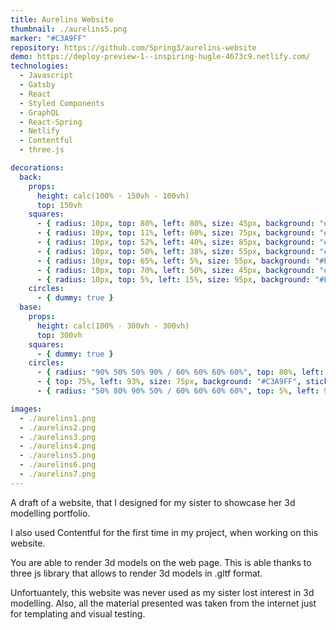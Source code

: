 ```yaml
---
title: Aurelins Website
thumbnail: ./aurelins5.png
marker: "#C3A9FF"
repository: https://github.com/Spring3/aurelins-website
demo: https://deploy-preview-1--inspiring-hugle-4673c9.netlify.com/
technologies:
  - Javascript
  - Gatsby
  - React
  - Styled Components
  - GraphQL
  - React-Spring
  - Netlify
  - Contentful
  - three.js

decorations:
  back:
    props:
      height: calc(100% - 150vh - 100vh)
      top: 150vh
    squares:
      - { radius: 10px, top: 80%, left: 80%, size: 45px, background: "#FFAE5A", sticky: true }
      - { radius: 10px, top: 11%, left: 60%, size: 75px, background: "#EDE8E2", sticky: true }
      - { radius: 10px, top: 52%, left: 40%, size: 85px, background: "#F57B51", sticky: true }
      - { radius: 10px, top: 50%, left: 38%, size: 55px, background: "#F57B51", sticky: true }
      - { radius: 10px, top: 65%, left: 5%, size: 55px, background: "#BED5AE", sticky: true }
      - { radius: 10px, top: 70%, left: 50%, size: 45px, background: "#EDE8E2", sticky: true }
      - { radius: 10px, top: 5%, left: 15%, size: 95px, background: "#EDE8E2", sticky: true }
    circles:
      - { dummy: true }
  base:
    props:
      height: calc(100% - 300vh - 300vh)
      top: 300vh
    squares:
      - { dummy: true }
    circles:
      - { radius: "90% 50% 50% 90% / 60% 60% 60% 60%", top: 80%, left: 20%, size: 95px, background: "#FFAE5A", sticky: true }
      - { top: 75%, left: 93%, size: 75px, background: "#C3A9FF", sticky: true }
      - { radius: "50% 80% 90% 50% / 60% 60% 60% 60%", top: 5%, left: 95%, size: 135px, background: "#BED5AE", sticky: true }

images:
  - ./aurelins1.png
  - ./aurelins2.png
  - ./aurelins3.png
  - ./aurelins4.png
  - ./aurelins5.png
  - ./aurelins6.png
  - ./aurelins7.png
---
```


A draft of a website, that I designed for my sister to showcase her 3d modelling portfolio.

I also used Contentful for the first time in my project, when working on this website.

You are able to render 3d models on the web page. This is able thanks to three js library that allows to render 3d models in .gltf format.

Unfortuantely, this website was never used as my sister lost interest in 3d modelling. Also, all the material presented was taken from the internet just for templating and visual testing.
